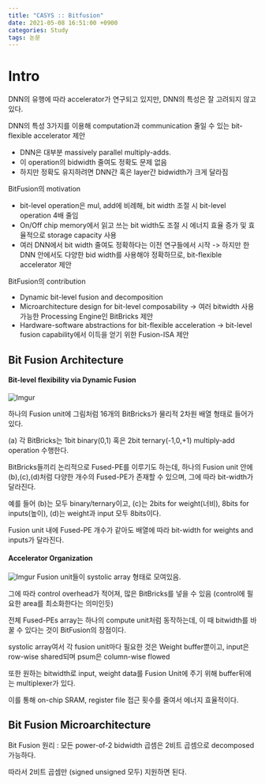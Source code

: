 ```yaml
---
title: "CASYS :: Bitfusion"
date: 2021-05-08 16:51:00 +0900
categories: Study
tags: 논문
---
```



# Intro

DNN의 유행에 따라 accelerator가 연구되고 있지만, DNN의 특성은 잘 고려되지 않고 있다.

DNN의 특성 3가지를 이용해 computation과 communication 줄일 수 있는 bit-flexible accelerator 제안

- DNN은 대부분 massively parallel multiply-adds.
- 이 operation의 bidwidth 줄여도 정확도 문제 없음 
- 하지만 정확도 유지하려면 DNN간 혹은 layer간 bidwidth가 크게 달라짐

BitFusion의 motivation
- bit-level operation은 mul, add에 비례해, bit width 조절 시 bit-level operation 4배 줄임
- On/Off chip memory에서 읽고 쓰는 bit width도 조절 시 에너지 효율 증가 및 효율적으로 storage capacity 사용
- 여러 DNN에서 bit width 줄여도 정확하다는 이전 연구들에서 시작 -> 하지만 한 DNN 안에서도 다양한 bid width를 사용해야 정확하므로, bit-flexible accelerator 제안

BitFusion의 contribution
- Dynamic bit-level fusion and decomposition 
- Microarchitecture design for bit-level composability -> 여러 bitwidth 사용가능한 Processing Engine인 BitBricks 제안
- Hardware-software abstractions for bit-flexible acceleration -> bit-level fusion capability에서 이득을 얻기 위한 Fusion-ISA 제안

## Bit Fusion Architecture

#### Bit-level flexibility via Dynamic Fusion
![Imgur](https://imgur.com/ft4yIwb.png)

하나의 Fusion unit에 그림처럼 16개의 BitBricks가 물리적 2차원 배열 형태로 들어가 있다.

(a) 각 BitBricks는 1bit binary(0,1) 혹은 2bit ternary(-1,0,+1) multiply-add operation 수행한다.

BitBricks들끼리 논리적으로 Fused-PE를 이루기도 하는데, 하나의 Fusion unit 안에 (b),(c),(d)처럼 다양한 개수의 Fused-PE가 존재할 수 있으며, 그에 따라 bit-width가 달라진다.

예를 들어 (b)는 모두 binary/ternary이고, (c)는 2bits for weight(너비), 8bits for inputs(높이), (d)는 weight과 input 모두 8bits이다.

Fusion unit 내에 Fused-PE 개수가 같아도 배열에 따라 bit-width for weights and inputs가 달라진다.

#### Accelerator Organization

![Imgur](https://imgur.com/FREwqjt.png)
Fusion unit들이 systolic array 형태로 모여있음. 

그에 따라 control overhead가 적어져, 많은 BitBricks를 넣을 수 있음 (control에 필요한 area를 최소화한다는 의미인듯)

전체 Fused-PEs array는 하나의 compute unit처럼 동작하는데, 이 때 bitwidth를 바꿀 수 있다는 것이 BitFusion의 장점이다.

systolic array여서 각 fusion unit마다 필요한 것은 Weight buffer뿐이고, input은 row-wise shared되며 psum은 column-wise flowed

또한 원하는 bitwidth로 input, weight data를 Fusion Unit에 주기 위해 buffer뒤에는 multiplexer가 있다.

이를 통해 on-chip SRAM, register file 접근 횟수를 줄여서 에너지 효율적이다.

## Bit Fusion Microarchitecture

Bit Fusion 원리 : 모든 power-of-2 bidwidth 곱셈은 2비트 곱셈으로 decomposed 가능하다.

따라서 2비트 곱셈만 (signed unsigned 모두) 지원하면 된다.

